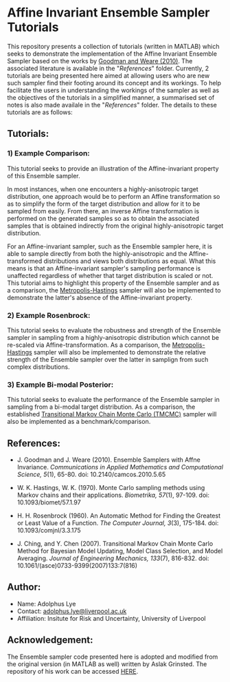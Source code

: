 # Affine Invariant Ensemble Sampler Tutorials
This repository presents a collection of tutorials (written in MATLAB) which seeks to demonstrate the implementation of the Affine Invariant Ensemble Sampler based on the works by [Goodman and Weare (2010)](https://projecteuclid.org/euclid.camcos/1513731992). The associated literature is available in the "*References*" folder. Currently, 2 tutorials are being presented here aimed at allowing users who are new such sampler find their footing around its concept and its workings. To help facilitate the users in understanding the workings of the sampler as well as the objectives of the tutorials in a simplified manner, a summarised set of notes is also made availale in the "*References*" folder. The details to these tutorials are as follows:

## Tutorials:

### 1) Example Comparison:
This tutorial seeks to provide an illustration of the Affine-invariant property of this Ensemble sampler. 

In most instances, when one encounters a highly-anisotropic target distribution, one approach would be to perform an Affine transformation so as to simplify the form of the target distribution and allow for it to be sampled from easily. From there, an inverse Affine transformation is performed on the generated samples so as to obtain the associated samples that is obtained indirectly from the original highly-anisotropic target distribution. 

For an Affine-invariant sampler, such as the Ensemble sampler here, it is able to sample directly from both the highly-anisotropic and the Affine-transformed distributions and views both distributions as equal. What this means is that an Affine-invariant sampler's sampling performance is unaffected regardless of whether that target distribution is scaled or not. This tutorial aims to highlight this property of the Ensemble sampler and as a comparison, the [Metropolis-Hastings](https://doi.org/10.1093/biomet/57.1.97) sampler will also be implemented to demonstrate the latter's absence of the Affine-invariant property.

### 2) Example Rosenbrock:
This tutorial seeks to evaluate the robustness and strength of the Ensemble sampler in sampling from a highly-anisotropic distribution which cannot be re-scaled via Affine-transformation. As a comparison, the [Metropolis-Hastings](https://doi.org/10.1093/biomet/57.1.97) sampler will also be implemented to demonstrate the relative strength of the Ensemble sampler over the latter in samplign from such complex distributions.

### 3) Example Bi-modal Posterior:
This tutorial seeks to evaluate the performance of the Ensemble sampler in sampling from a bi-modal target distribution. As a comparison, the established [Transitional Markov Chain Monte Carlo (TMCMC)](https://doi.org/10.1061/(ASCE)0733-9399(2007)133:7(816)) sampler will also be implemented as a benchmark/comparison. 

## References:
* J. Goodman and J. Weare (2010). Ensemble Samplers with Affne Invariance.
*Communications in Applied Mathematics and Computational Science, 5*(1), 65-80. doi: 10.2140/camcos.2010.5.65

* W. K. Hastings, W. K. (1970). Monte Carlo sampling methods using Markov chains and their applications. *Biometrika, 57*(1), 97-109. doi: 10.1093/biomet/57.1.97

* H. H. Rosenbrock (1960). An Automatic Method for Finding the Greatest or Least Value of a Function. *The Computer Journal, 3*(3), 175-184. doi: 10.1093/comjnl/3.3.175

* J. Ching, and Y. Chen (2007). Transitional Markov Chain Monte Carlo Method for Bayesian Model Updating, Model Class Selection, and Model Averaging. *Journal of Engineering Mechanics, 133*(7), 816-832. doi: 10.1061/(asce)0733-9399(2007)133:7(816) 

## Author:
* Name: Adolphus Lye
* Contact: adolphus.lye@liverpool.ac.uk
* Affiliation: Insitute for Risk and Uncertainty, University of Liverpool

## Acknowledgement:
The Ensemble sampler code presented here is adopted and modified from the original version (in MATLAB as well) written by Aslak Grinsted. The repository of his work can be accessed [HERE](https://github.com/grinsted/gwmcmc). 
